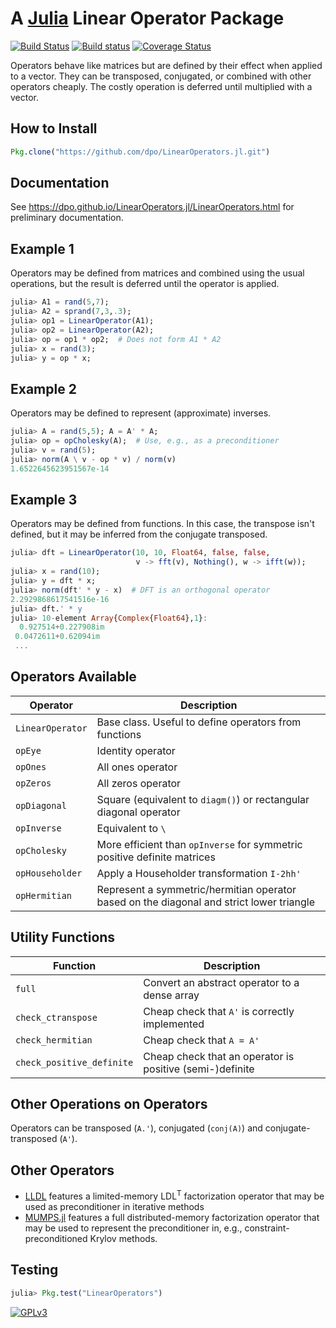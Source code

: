 # A [Julia](http://julialang.org) Linear Operator Package

[![Build Status](https://travis-ci.org/dpo/LinearOperators.jl.svg?branch=master)](https://travis-ci.org/dpo/LinearOperators.jl)
[![Build status](https://ci.appveyor.com/api/projects/status/l76yjaoqa4lyxhi7?svg=true)](https://ci.appveyor.com/project/dpo/linop-jl)
[![Coverage Status](https://coveralls.io/repos/dpo/LinearOperators.jl/badge.svg?branch=master)](https://coveralls.io/r/dpo/LinearOperators.jl?branch=master)

Operators behave like matrices but are defined by their effect when applied to a vector. They can be transposed, conjugated, or combined with other operators cheaply. The costly operation is deferred until multiplied with a vector.

## How to Install

````JULIA
Pkg.clone("https://github.com/dpo/LinearOperators.jl.git")
````

## Documentation

See https://dpo.github.io/LinearOperators.jl/LinearOperators.html for preliminary documentation.

## Example 1

Operators may be defined from matrices and combined using the usual operations, but the result is deferred until the operator is applied.

````JULIA
julia> A1 = rand(5,7);
julia> A2 = sprand(7,3,.3);
julia> op1 = LinearOperator(A1);
julia> op2 = LinearOperator(A2);
julia> op = op1 * op2;  # Does not form A1 * A2
julia> x = rand(3);
julia> y = op * x;
````

## Example 2

Operators may be defined to represent (approximate) inverses.

````JULIA
julia> A = rand(5,5); A = A' * A;
julia> op = opCholesky(A);  # Use, e.g., as a preconditioner
julia> v = rand(5);
julia> norm(A \ v - op * v) / norm(v)
1.6522645623951567e-14
````

## Example 3

Operators may be defined from functions. In this case, the transpose isn't defined, but it may be inferred from the conjugate transposed.

````JULIA
julia> dft = LinearOperator(10, 10, Float64, false, false,
                            v -> fft(v), Nothing(), w -> ifft(w));
julia> x = rand(10);
julia> y = dft * x;
julia> norm(dft' * y - x)  # DFT is an orthogonal operator
2.2929868617541516e-16
julia> dft.' * y
julia> 10-element Array{Complex{Float64},1}:
  0.927514+0.227908im
 0.0472611+0.62094im
 ...
````

## Operators Available

Operator         | Description
-----------------|------------
`LinearOperator` | Base class. Useful to define operators from functions
`opEye`          | Identity operator
`opOnes`         | All ones operator
`opZeros`        | All zeros operator
`opDiagonal`     | Square (equivalent to `diagm()`) or rectangular diagonal operator
`opInverse`      | Equivalent to `\`
`opCholesky`     | More efficient than `opInverse` for symmetric positive definite matrices
`opHouseholder`  | Apply a Householder transformation `I-2hh'`
`opHermitian`    | Represent a symmetric/hermitian operator based on the diagonal and strict lower triangle

## Utility Functions

Function           | Description
-------------------|------------
`full`             | Convert an abstract operator to a dense array
`check_ctranspose` | Cheap check that `A'` is correctly implemented
`check_hermitian`  | Cheap check that `A = A'`
`check_positive_definite` | Cheap check that an operator is positive (semi-)definite


## Other Operations on Operators

Operators can be transposed (`A.'`), conjugated (`conj(A)`) and conjugate-transposed (`A'`).

## Other Operators

* [LLDL](https://github.com/optimizers/lldl) features a limited-memory
  LDL<sup>T</sup> factorization operator that may be used as preconditioner
  in iterative methods
* [MUMPS.jl](https://github.com/dpo/MUMPS.jl) features a full
  distributed-memory factorization operator that may be used to represent the
  preconditioner in, e.g., constraint-preconditioned Krylov methods.

## Testing

````JULIA
julia> Pkg.test("LinearOperators")
````

[![GPLv3](http://www.gnu.org/graphics/gplv3-88x31.png)](http://www.gnu.org/licenses/gpl.html "GPLv3")
